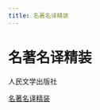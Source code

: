 ```yaml
---
title: 名著名译精装
---
```


# 名著名译精装

人民文学出版社

[名著名译精装](名著名译精装/名著名译精装%20bd6330f4b3634a79982dcae2140199e7.csv)